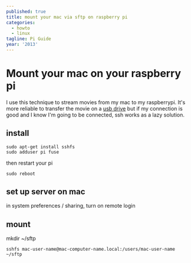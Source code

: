 ```yaml
---
published: true
title: mount your mac via sftp on raspberry pi
categories:
  - howto
  - linux
tagline: Pi Guide
year: '2013'
---
```


# Mount your mac on your raspberry pi

I use this technique to stream movies from my mac to my raspberrypi. It's more reliable to transfer the movie on a [usb drive](/rpi-hfs) but if my connection is good and I know I'm going to be connected, ssh works as a lazy solution.

## install

	sudo apt-get install sshfs
	sudo adduser pi fuse

then restart your pi

	sudo reboot

## set up server on mac

in system preferences / sharing, turn on remote login

## mount

mkdir ~/sftp

	sshfs mac-user-name@mac-computer-name.local:/users/mac-user-name ~/sftp
